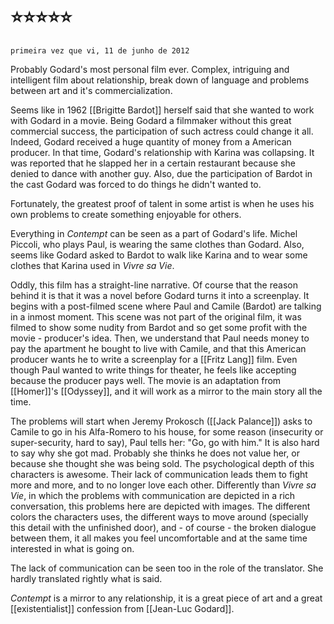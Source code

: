 # ⭐⭐⭐⭐⭐

	primeira vez que vi, 11 de junho de 2012
Probably Godard's most personal film ever. Complex, intriguing and intelligent film about relationship, break down of language and problems between art and it's commercialization.

Seems like in 1962 [[Brigitte Bardot]] herself said that she wanted to work with Godard in a movie. Being Godard a filmmaker without this great commercial success, the participation of such actress could change it all. Indeed, Godard received a huge quantity of money from a American producer. In that time, Godard's relationship with Karina was collapsing. It was reported that he slapped her in a certain restaurant because she denied to dance with another guy. Also, due the participation of Bardot in the cast Godard was forced to do things he didn't wanted to.

Fortunately, the greatest proof of talent in some artist is when he uses his own problems to create something enjoyable for others.

Everything in _Contempt_ can be seen as a part of Godard's life. Michel Piccoli, who plays Paul, is wearing the same clothes than Godard. Also, seems like Godard asked to Bardot to walk like Karina and to wear some clothes that Karina used in _Vivre sa Vie_.

Oddly, this film has a straight-line narrative. Of course that the reason behind it is that it was a novel before Godard turns it into a screenplay. It begins with a post-filmed scene where Paul and Camile (Bardot) are talking in a inmost moment. This scene was not part of the original film, it was filmed to show some nudity from Bardot and so get some profit with the movie - producer's idea. Then, we understand that Paul needs money to pay the apartment he bought to live with Camile, and that this American producer wants he to write a screenplay for a [[Fritz Lang]] film. Even though Paul wanted to write things for theater, he feels like accepting because the producer pays well. The movie is an adaptation from [[Homer]]'s [[Odyssey]], and it will work as a mirror to the main story all the time.

The problems will start when Jeremy Prokosch ([[Jack Palance]]) asks to Camile to go in his Alfa-Romero to his house, for some reason (insecurity or super-security, hard to say), Paul tells her: "Go, go with him." It is also hard to say why she got mad. Probably she thinks he does not value her, or because she thought she was being sold. The psychological depth of this characters is awesome. Their lack of communication leads them to fight more and more, and to no longer love each other. Differently than _Vivre sa Vie_, in which the problems with communication are depicted in a rich conversation, this problems here are depicted with images. The different colors the characters uses, the different ways to move around (specially this detail with the unfinished door), and - of course - the broken dialogue between them, it all makes you feel uncomfortable and at the same time interested in what is going on.

The lack of communication can be seen too in the role of the translator. She hardly translated rightly what is said.

_Contempt_ is a mirror to any relationship, it is a great piece of art and a great [[existentialist]] confession from [[Jean-Luc Godard]].
